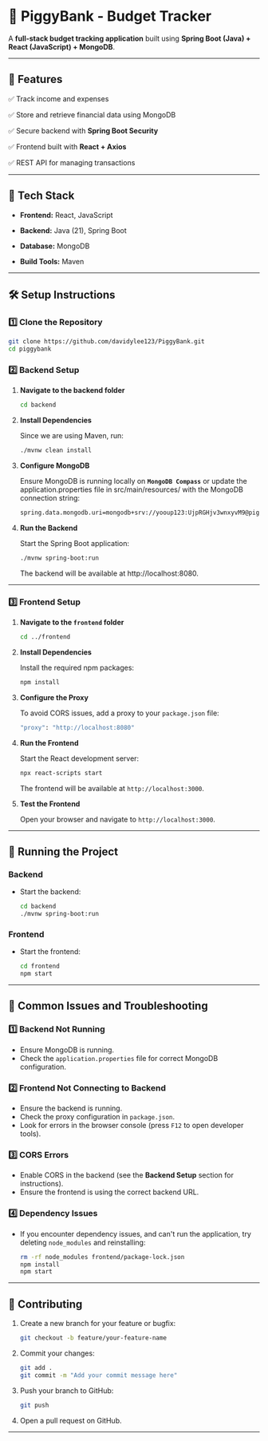# 🐷 PiggyBank - Budget Tracker

A **full-stack budget tracking application** built using **Spring Boot (Java) + React (JavaScript) + MongoDB**.

---

## 📌 Features

✅ Track income and expenses

✅ Store and retrieve financial data using MongoDB

✅ Secure backend with **Spring Boot Security**

✅ Frontend built with **React + Axios**

✅ REST API for managing transactions

---

## 🚀 Tech Stack

- **Frontend:** React, JavaScript

- **Backend:** Java (21), Spring Boot

- **Database:** MongoDB

- **Build Tools:** Maven

---

## 🛠️ Setup Instructions

### 1️⃣ Clone the Repository

```sh
git clone https://github.com/davidylee123/PiggyBank.git
cd piggybank
```

### 2️⃣ Backend Setup

1. **Navigate to the backend folder**

   ```sh
   cd backend
   ```

2. **Install Dependencies**

   Since we are using Maven, run:

   ```sh
   ./mvnw clean install
   ```

3. **Configure MongoDB**

   Ensure MongoDB is running locally on **`MongoDB Compass`** or update the application.properties file in src/main/resources/ with the MongoDB connection string:

   ```sh
   spring.data.mongodb.uri=mongodb+srv://yooup123:UjpRGHjv3wnxyvM9@piggybank.h1aip.mongodb.net/piggybank?retryWrites=true&w=majority
   ```

4. **Run the Backend**

   Start the Spring Boot application:

   ```sh
   ./mvnw spring-boot:run
   ```

   The backend will be available at http://localhost:8080.

---

### 3️⃣ Frontend Setup

1. **Navigate to the `frontend` folder**

   ```sh
   cd ../frontend
   ```

2. **Install Dependencies**

   Install the required npm packages:

   ```sh
   npm install
   ```

3. **Configure the Proxy**

   To avoid CORS issues, add a proxy to your `package.json` file:

   ```sh
   "proxy": "http://localhost:8080"
   ```

4. **Run the Frontend**

   Start the React development server:

   ```sh
   npx react-scripts start
   ```

   The frontend will be available at `http://localhost:3000`.

5. **Test the Frontend**

   Open your browser and navigate to `http://localhost:3000`.

---

## 🏃 Running the Project

### Backend

- Start the backend:

  ```sh
  cd backend
  ./mvnw spring-boot:run
  ```

### Frontend

- Start the frontend:

  ```sh
  cd frontend
  npm start
  ```

---

## 🐛 Common Issues and Troubleshooting

### 1️⃣ **Backend Not Running**

- Ensure MongoDB is running.
- Check the `application.properties` file for correct MongoDB configuration.

### 2️⃣ **Frontend Not Connecting to Backend**

- Ensure the backend is running.
- Check the proxy configuration in `package.json`.
- Look for errors in the browser console (press `F12` to open developer tools).

### 3️⃣ **CORS Errors**

- Enable CORS in the backend (see the **Backend Setup** section for instructions).
- Ensure the frontend is using the correct backend URL.

### 4️⃣ **Dependency Issues**

- If you encounter dependency issues, and can't run the application, try deleting `node_modules` and reinstalling:

  ```sh
  rm -rf node_modules frontend/package-lock.json
  npm install
  npm start
  ```

---

## 🤝 Contributing

1. Create a new branch for your feature or bugfix:

   ```sh
   git checkout -b feature/your-feature-name
   ```

2. Commit your changes:

   ```sh
   git add .
   git commit -m "Add your commit message here"
   ```

3. Push your branch to GitHub:

   ```sh
   git push
   ```

4. Open a pull request on GitHub.

---
